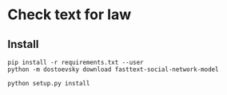 # Check text for law

## Install

```
pip install -r requirements.txt --user
python -m dostoevsky download fasttext-social-network-model
```

```
python setup.py install
```
